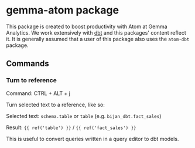 # gemma-atom package

This package is created to boost productivity with Atom at Gemma Analytics. We work extensively with [dbt](https://www.getdbt.com/) and this packages' content reflect it. It is generally assumed that a user of this package also uses the `atom-dbt` package.

## Commands ##

### Turn to reference ###

Command: CTRL + ALT + j

Turn selected text to a reference, like so:

Selected text: `schema.table` or `table` (e.g. `bijan_dbt.fact_sales`)

Result: `{{ ref('table') }}` / `{{ ref('fact_sales') }}`

This is useful to convert queries written in a query editor to dbt models.
